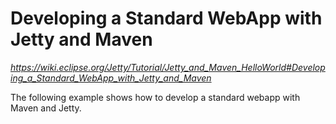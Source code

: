 # Developing a Standard WebApp with Jetty and Maven
_https://wiki.eclipse.org/Jetty/Tutorial/Jetty_and_Maven_HelloWorld#Developing_a_Standard_WebApp_with_Jetty_and_Maven_

The following example shows how to develop a standard webapp with Maven and Jetty.

